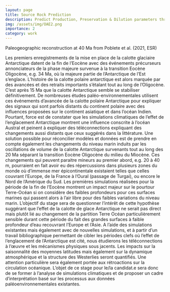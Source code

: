 ```yaml
---
layout: page
title: Source Rock Prediction
description: Predict Production, Preservation & Dilution parameters through geological times.
img: /assets/img/OAE2.png
importance: 2
category: work
---
```


<div class="row">
    <div class="col-sm mt-3 mt-md-0">
        <img class="img-fluid rounded z-depth-1" src="{{ '/assets/img/OF_40Ma_AHS_WORLD_Model_MullerTurgaiClose.jpg' | relative_url }}" alt="" title="example image"/>
    </div>
</div>
<div class="caption">
    Paleogeographic reconstruction at 40 Ma from Poblete et al. (2021, ESR)
</div>

Les premiers enregistrements de la mise en place de la calotte glaciaire Antarctique datent de la fin de l’Eocène avec des événements précurseurs annonciateurs de la phase majeure survenue à la transition Eocène Oligocène, e.g. 34 Ma, où la majeure partie de l’Antarctique de l’Est s’englace. L’histoire de la calotte polaire antarctique est alors marquée par des avancées et des retraits importants s’étalant tout au long de l’Oligocène. C’est après 15 Ma que la calotte Antarctique semble se stabiliser définitivement. De nombreuses études paléo-environnementales utilisent ces événements d’avancée de la calotte polaire Antarctique pour expliquer des signaux qui sont parfois distants du continent polaire avec des influences proposées sur le continent asiatique et dans l’océan Indien. Pourtant, force est de constater que les simulations climatiques de l’effet de l’englacement Antarctique montrent une influence conscrite à l’océan Austral et peinent à expliquer des téléconnections expliquant des changements aussi distants que ceux suggérés dans la littérature. Une solution possible pour réconcilier modèles et données est de prendre en compte également les changements du niveau marin induits par les oscillations de volume de la calotte Antarctique survenants tout au long des 20 Ma séparant la transition Eocène Oligocène du milieu du Miocène. Ces changements qui peuvent paraitre mineurs au premier abord, e.g. 20 à 40 m, pourraient en fait avoir eu des répercussions dans plusieurs zones du monde où d’immense mer épicontinentale existaient telles que celles couvrant l’Europe, de la France à l’Oural (passage de Turgai), ou encore le Nord de l’Amérique du Sud. Les premières simulations réalisées pour la période de la fin de l’Eocène montrent un impact majeur sur le pourtour Terre-Océan si on considère des faibles profondeurs pour ces surfaces marines qui passent alors à l’air libre pour des faibles variations du niveau marin. L’objectif du stage sera de questionner l’intérêt de cette hypothèse suggérant que l’effet de la calotte de glace Antarctique ne serait pas direct mais plutôt lié au changement de la partition Terre Océan particulièrement sensible durant cette période du fait des grandes surfaces à faible profondeur d’eau recouvrant l’Europe et l’Asie. A l’aide des simulations existantes mais également avec de nouvelles simulations, et à partir d’un travail bibliographique permettant de cibler les périodes clefs où l’effet de l’englacement de l’Antarctique est cité, nous étudierons les téléconnections à l’œuvre et les mécanismes physiques sous jacents. Les impacts sur la saisonnalité des moyennes latitudes mais également sur la dynamique atmosphérique et la structure des Westerlies seront quantifiés. Une attention particulière sera également portée aux rétroactions sur la circulation océanique. L’objet de ce stage pour le/la candidat.e sera donc de se former à l’analyse de simulations climatiques et de proposer un cadre d’interprétation basé sur les processus aux données paléoenvironnementales existantes.

